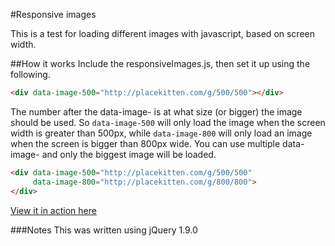 #Responsive images

This is a test for loading different images with javascript, based on screen width.

##How it works
Include the responsiveImages.js, then set it up using the following.  

```html
<div data-image-500="http://placekitten.com/g/500/500"></div>
```

The number after the data-image- is at what size (or bigger) the image should be used. So `data-image-500` will only load the image when the 
screen width is greater than 500px, while `data-image-800` will only load an image when the screen is bigger than 800px wide.
You can use multiple data-image-<size> and only the biggest image will be loaded.

```html
<div data-image-500="http://placekitten.com/g/500/500"  
     data-image-800="http://placekitten.com/g/800/800">
</div>
```

[View it in action here](http://martinblackburn.github.com/responsive-images/)

###Notes
This was written using jQuery 1.9.0